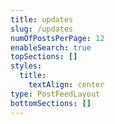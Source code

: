 ```yaml
---
title: updates
slug: /updates
numOfPostsPerPage: 12
enableSearch: true
topSections: []
styles:
  title:
    textAlign: center
type: PostFeedLayout
bottomSections: []
---
```

